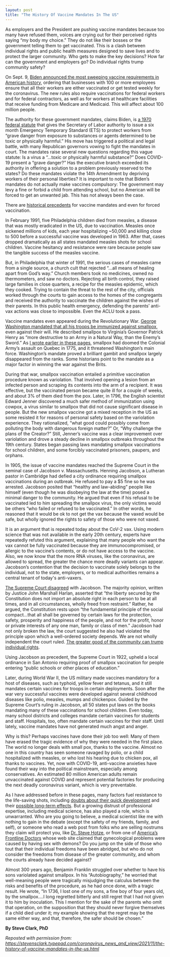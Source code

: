 ```yaml
---
layout: post
title: "The History Of Vaccine Mandates In The US"
---
```


As employers and the President are pushing vaccine mandates because too many have refused them, voices are crying out for their perceived rights saying “my body my choice.” They do not like their bosses or the government telling them to get vaccinated. This is a clash between individual rights and public health measures designed to save lives and to protect the larger community. Who gets to make the key decisions? How far can the government and employers go? Do individual rights trump community safety?

On Sept. 9, [Biden announced the most sweeping vaccine requirements in American history](https://www.wsj.com/articles/the-long-history-of-vaccine-mandates-in-america-11631890699?mod=e2fb&fbclid=IwAR3aCn4RL8Mme__N7B1C7eHBqqmNG5I15tZ_1aXz_f6Ey79DN0pNDaUuUHo), ordering that businesses with 100 or more employees ensure that all their workers are either vaccinated or get tested weekly for the coronavirus. The new rules also require vaccinations for federal workers and for federal contractors, as well as for workers at healthcare facilities that receive funding from Medicare and Medicaid. This will affect about 100 million people.

The authority for these government mandates, claims Biden, is [a 1970 federal statute](https://www.wsj.com/articles/the-long-history-of-vaccine-mandates-in-america-11631890699?mod=e2fb&fbclid=IwAR3aCn4RL8Mme__N7B1C7eHBqqmNG5I15tZ_1aXz_f6Ey79DN0pNDaUuUHo) that gives the Secretary of Labor authority to issue a six month Emergency Temporary Standard (ETS) to protect workers from “grave danger from exposure to substances or agents determined to be toxic or physically harmful.” His move has triggered a political and legal battle, with many Republican governors vowing to fight the mandates in court. The mandates raise several new questions regarding this vague statute: Is a virus a “…toxic or physically harmful substance?” Does COVID-19 present a “grave danger?” Has the executive branch exceeded its authority in offering a solution to a problem previously reserved to the states? Do these mandates violate the 14th Amendment by depriving workers of their personal liberties? It is important to note that Biden’s mandates do not actually make vaccines compulsory: The government may levy a fine or forbid a child from attending school, but no American will be forced to get an unwanted jab. This has not always been the case.

There are [historical precedents](https://www.wsj.com/articles/the-long-history-of-vaccine-mandates-in-america-11631890699?mod=e2fb&fbclid=IwAR3aCn4RL8Mme__N7B1C7eHBqqmNG5I15tZ_1aXz_f6Ey79DN0pNDaUuUHo) for vaccine mandates and even for forced vaccination.

In February 1991, five Philadelphia children died from measles, a disease that was mostly eradicated in the US, due to vaccination. Measles once sickened millions of kids, each year hospitalizing ~50,000 and killing close to 500 before a successful vaccine was developed in 1963. After that, cases dropped dramatically as all states mandated measles shots for school children. Vaccine hesitancy and resistance were rare because people saw the tangible success of the measles vaccine.

But, in Philadelphia that winter of 1991, the serious cases of measles came from a single source, a church cult that rejected “…all means of healing apart from God’s way.” Church members took no medicines, owned no thermometers, and saw no doctors. Rejecting all birth control, they raised large families in close quarters, a recipe for the measles epidemic, which they cooked. Trying to contain the threat to the rest of the city, officials worked through the courts to gain access to the homes of the congregants and received the authority to vaccinate the children against the wishes of their parents. In this public health emergency, defending the parents’ anti-vax actions was close to impossible. Even the ACLU took a pass.

Vaccine mandates even appeared during the Revolutionary War. [George Washington mandated that all his troops be immunized against smallpox](https://stevensclark.typepad.com/coronavirus_news_and_view/2021/08/a-critical-federal-vaccine-mandate-.html), even against their will. He described smallpox to Virginia’s Governor Patrick Henry as “more destructive to an Army in a Natural Way, than the Enemy’s Sword.” As [I wrote earlier in these pages](https://stevensclark.typepad.com/coronavirus_news_and_view/2021/08/a-critical-federal-vaccine-mandate-.html), smallpox had doomed the Colonial Army’s assault on Quebec in 1775, and it threatened Washington’s main force. Washington’s mandate proved a brilliant gambit and smallpox largely disappeared from the ranks. Some historians point to the mandate as a major factor in winning the war against the Brits.

During that war, smallpox vaccination entailed a primitive vaccination procedure known as variolation. That involved opening a lesion from an infected person and scraping its contents into the arm of a recipient. It was effective, but the vaccinated person became quite ill for a couple of weeks, and about 3% of them died from the pox. Later, in 1796, the English scientist Edward Jenner discovered a much safer method of immunization using cowpox, a virus similar to smallpox that did not cause significant disease in people. But the new smallpox vaccine got a mixed reception in the US as some resisted it for reasons of personal safety based on the variolation experience. They rationalized, “what good could possibly come from polluting the body with dangerous foreign matter?” Or, “Why challenge the plans of the Creator?” Still, Jenner’s vaccine was a clear improvement over variolation and drove a steady decline in smallpox outbreaks throughout the 19th century. States began passing laws mandating smallpox vaccinations for school children, and some forcibly vaccinated prisoners, paupers, and orphans.

In 1905, the issue of vaccine mandates reached the Supreme Court in the seminal case of Jacobson v. Massachusetts. Henning Jacobson, a Lutheran pastor in Cambridge had defied a city ordinance requiring smallpox vaccinations during an outbreak. He refused to pay a $5 fine so he was arrested. Jacobson posited that “healthy and law-abiding” people like himself (even though he was disobeying the law at the time) posed a minimal danger to the community. He argued that even if his refusal to be vaccinated led to him spreading the smallpox virus, the only victims would be others “who failed or refused to be vaccinated.” In other words, he reasoned that it would be ok to not get the vax because the vaxed would be safe, but wholly ignored the rights to safety of those who were not vaxed. 

It is an argument that is repeated today about the CoV-2 vax. Using modern science that was not available in the early 20th century, experts have repeatedly refuted this argument, explaining that many people who want the vax cannot be fully vaccinated because they are immunocompromised, or allergic to the vaccine’s contents, or do not have access to the vaccine. Also, we now know that the more RNA viruses, like the coronavirus, are allowed to spread, the greater the chance more deadly variants can appear. Jacobson’s contention that the decision to vaccinate solely belongs to the individual, not to the state, employers, or to medical authorities remains a central tenant of today's anti-vaxers.

[The Supreme Court disagreed](https://www.wsj.com/articles/the-long-history-of-vaccine-mandates-in-america-11631890699?mod=e2fb&fbclid=IwAR3aCn4RL8Mme__N7B1C7eHBqqmNG5I15tZ_1aXz_f6Ey79DN0pNDaUuUHo) with Jacobson. The majority opinion, written by Justice John Marshall Harlan, asserted that “the liberty secured by the Constitution does not import an absolute right in each person to be at all times, and in all circumstances, wholly freed from restraint.” Rather, he argued, the Constitution rests upon “the fundamental principle of the social compact…that all shall be governed by certain laws for the protection, safety, prosperity and happiness of the people, and not for the profit, honor or private interests of any one man, family or class of men.” Jacobson had not only broken the law, the court suggested he also had violated the principle upon which a well-ordered society depends. We are not wholly independent the court ruled. [The greater good of the community can trump individual rights](https://stevensclark.typepad.com/coronavirus_news_and_view/2020/04/do-we-open-the-country-or-do-we-stay-safe-whose-rights-triumph.html).

Using Jacobson as precedent, the Supreme Court in 1922, upheld a local ordinance in San Antonio requiring proof of smallpox vaccination for people entering “public schools or other places of education.”  

Later, during World War II, the US military made vaccines mandatory for a host of diseases, such as typhoid, yellow fever and tetanus, and it still mandates certain vaccines for troops in certain deployments. Soon after the war very successful vaccines were developed against several childhood diseases like polio, measles, mumps and chickenpox. Guided by the Supreme Court’s ruling in Jacobson, all 50 states put laws on the books mandating many of these vaccinations for school children. Even today, many school districts and colleges mandate certain vaccines for students and staff. Hospitals, too, often mandate certain vaccines for their staff. Until lately, vaccine mandates have not generated much angst and anger.

Why is this? Perhaps vaccines have done their job too well: Many of them have erased the tragic evidence of why they were needed in the first place. The world no longer deals with small pox, thanks to the vaccine. Almost no one in this country has seen someone ravaged by polio, or a child hospitalized with measles, or who lost his hearing due to chicken pox, all thanks to vaccines. Yet, now with COVID-19, anti-vaccine anxieties have found their way into the political mainstream, especially among conservatives. An estimated 80 million American adults remain unvaccinated against COVID and represent potential factories for producing the next deadly coronavirus variant, which is very preventable.

As I have addressed before in these pages, many factors fuel resistance to the life-saving shots, including [doubts about their quick development](https://stevensclark.typepad.com/coronavirus_news_and_view/2021/01/some-people-worry-about-the-vaccines-because-they-were-developed-so-quickly.html) and their [possible long-term effects](https://stevensclark.typepad.com/coronavirus_news_and_view/2021/09/long-term-side-effects-of-covid-vaccines.html). But a growing distrust of professional expertise, including medical science, has also played a role, which is unwarranted. Who are you going to believe, a medical scientist like me with nothing to gain in the debate (except the safety of my friends, family, and self), or someone who read a web post from folks who are selling nostrums they claim will protect you, like [Dr. Steve Hotze](https://stevensclark.typepad.com/coronavirus_news_and_view/2021/03/vaccine-disinformation.html), or from one of [America’s Frontline Doctors](https://stevensclark.typepad.com/coronavirus_news_and_view/2020/08/science-vs-nonscience-in-understanding-hydroxychloroquine-1.html) whose web site claimed that gynecological problems were caused by having sex with demons? Do you jump on the side of those who tout that their individual freedoms have been abridged, but who do not consider the freedoms from disease of the greater community, and whom the courts already have decided against?

Almost 300 years ago, Benjamin Franklin struggled over whether to have his sons variolated against smallpox. In his “Autobiography,” he worried that well-meaning people were tragically misjudging the calculus between the risks and benefits of the procedure, as he had once done, with a tragic result. He wrote, “In 1736, I lost one of my sons, a fine boy of four years old, by the smallpox….I long regretted bitterly and still regret that I had not given it to him by inoculation. This I mention for the sake of the parents who omit that operation, on the supposition that they should never forgive themselves if a child died under it; my example showing that the regret may be the same either way, and that, therefore, the safer should be chosen.”

**By Steve Clark, PhD**

*Reposted with permission from: https://stevensclark.typepad.com/coronavirus_news_and_view/2021/11/the-history-of-vaccine-mandates-in-the-us.html*
